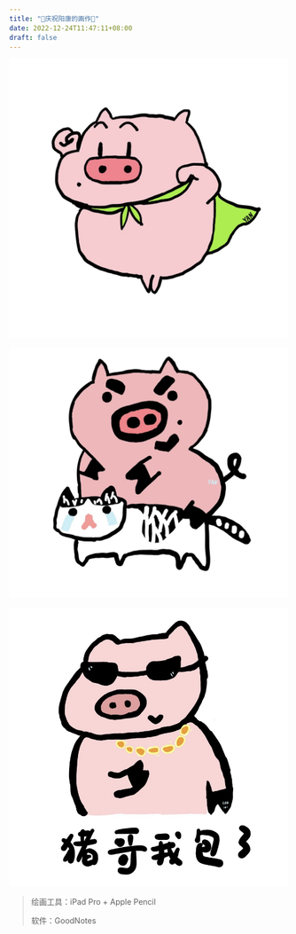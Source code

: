```yaml
---
title: "🎉庆祝阳康的画作🎉"
date: 2022-12-24T11:47:11+08:00
draft: false
---
```


![](https://raw.githubusercontent.com/Yan1025/picbed/master/picbed/%E7%8C%AA%E7%8C%AA%E5%A4%B4%E5%83%8F-2.JPG)

![](https://raw.githubusercontent.com/Yan1025/picbed/master/picbed/IMG_0489.jpg)

![](https://raw.githubusercontent.com/Yan1025/picbed/master/picbed/IMG_0490.JPG)

> 绘画工具：iPad Pro + Apple Pencil
>
> 软件：GoodNotes